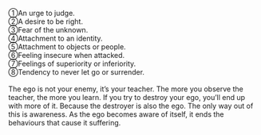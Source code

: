 ①An urge to judge.<br>
②A desire to be right.<br>
③Fear of the unknown.<br>
④Attachment to an identity.<br>
⑤Attachment to objects or people.<br>
⑥Feeling insecure when attacked.<br>
⑦Feelings of superiority or inferiority.<br>
⑧Tendency to never let go or surrender.<br><br>
The ego is not your enemy, it’s your teacher. The more you observe the teacher, the more you learn. If you try to destroy your ego, you’ll end up with more of it. Because the destroyer is also the ego. The only way out of this is awareness. As the ego becomes aware of itself, it ends the behaviours that cause it suffering.